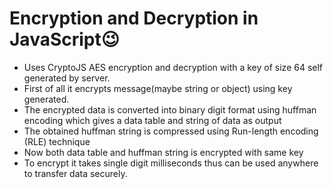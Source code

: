 # Encryption and Decryption in JavaScript😉
 - Uses CryptoJS AES encryption and decryption with a key of size 64 self generated by server.
 - First of all it encrypts message(maybe string or object) using key generated.
 - The encrypted data is converted into binary digit format using huffman encoding which gives a data table and string of data as output
 - The obtained huffman string is compressed using Run-length encoding (RLE) technique 
 - Now both data table and huffman string is encrypted with same key
 - To encrypt it takes single digit milliseconds thus can be used anywhere to transfer data securely.
